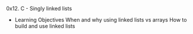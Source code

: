 0x12. C - Singly linked lists
* Learning Objectives
 When and why using linked lists vs arrays
 How to build and use linked lists
